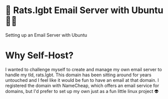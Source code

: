 # 🐀 Rats.lgbt Email Server with Ubuntu 🏳️‍🌈
Setting up an Email Server with Ubuntu

# Why Self-Host?
I wanted to challenge myself to create and manage my own email server to handle my tld, rats.lgbt. This domain has been sitting around for years untouched and I feel like it would be fun to have an email at that domain. I registered the domain with NameCheap, which offers an email service for domains, but I'd prefer to set up my own just as a fun little linux project 👽
